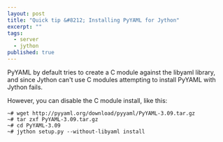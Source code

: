 ```yaml
---
layout: post
title: "Quick tip &#8212; Installing PyYAML for Jython"
excerpt: ""
tags:
  - server
  - jython
published: true
---
```


PyYAML by default tries to create a C module against the libyaml library, and since Jython can't use C modules attempting to install PyYAML with Jython fails.

However, you can disable the C module install, like this:

    ~# wget http://pyyaml.org/download/pyyaml/PyYAML-3.09.tar.gz
    ~# tar zxf PyYAML-3.09.tar.gz
    ~# cd PyYAML-3.09
    ~# jython setup.py --without-libyaml install
